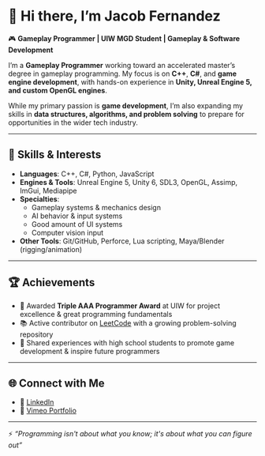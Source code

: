  # 👋 Hi there, I’m Jacob Fernandez  

🎮 **Gameplay Programmer | UIW MGD Student | Gameplay & Software Development**  

I’m a **Gameplay Programmer**  working toward an accelerated master’s degree in gameplay programming. My focus is on **C++**, **C#**, and **game engine development**, with hands-on experience in **Unity, Unreal Engine 5, and custom OpenGL engines**.  

While my primary passion is **game development**, I’m also expanding my skills in **data structures, algorithms, and problem solving** to prepare for opportunities in the wider tech industry.

---

## 🚀 Skills & Interests
- **Languages**: C++, C#, Python, JavaScript  
- **Engines & Tools**: Unreal Engine 5, Unity 6, SDL3, OpenGL, Assimp, ImGui, Mediapipe  
- **Specialties**:  
  - Gameplay systems & mechanics design   
  - AI behavior & input systems    
  - Good amount of UI systems
  - Computer vision input
- **Other Tools**: Git/GitHub, Perforce, Lua scripting, Maya/Blender (rigging/animation)

---

## 🏆 Achievements
- 🥇 Awarded **Triple AAA Programmer Award** at UIW for project excellence & great programming fundamentals  
- 📚 Active contributor on [LeetCode](https://leetcode.com/u/JakeUp/) with a growing problem-solving repository  
- 🎤 Shared experiences with high school students to promote game development & inspire future programmers  

---

## 🌐 Connect with Me 
- 💼 [LinkedIn](https://linkedin.com/in/jacobfernandezprogrammer)  
- 🎥 [Vimeo Portfolio](https://vimeo.com/1078568958?share=copy)  

---

⚡ *“Programming isn't about what you know; it's about what you can figure out”*  


<!--
**JakeeUp/JakeeUp** is a ✨ _special_ ✨ repository because its `README.md` (this file) appears on your GitHub profile.

Here are some ideas to get you started:

- 🔭 I’m currently working on ...
- 🌱 I’m currently learning ...
- 👯 I’m looking to collaborate on ...
- 🤔 I’m looking for help with ...
- 💬 Ask me about ...
- 📫 How to reach me: ...
- 😄 Pronouns: ...
- ⚡ Fun fact: ...
-->

